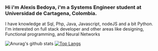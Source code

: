 ### Hi i'm Alexis Bedoya, i'm a Systems Engineer student at Universidad de Cartagena, Colombia.

I have knowledge at Sql, Php, Java, Javascript, nodeJS and a bit Python. I'm interested on full stack developer and other areas like designing, Functional programming, and Neural Networks 

<!--
**Alexisbedoya/Alexisbedoya** is a ✨ _special_ ✨ repository because its `README.md` (this file) appears on your GitHub profile.

Here are some ideas to get you started:

- 🔭 I’m currently working on ...
- 🌱 I’m currently learning ...
- 👯 I’m looking to collaborate on ...
- 🤔 I’m looking for help with ...
- 💬 Ask me about ...
- 📫 How to reach me: ...
- 😄 Pronouns: ...
- ⚡ Fun fact: ...
-->

![Anurag's github stats](https://github-readme-stats.vercel.app/api?username=alexisbedoya&show_icons=true&theme=radical&count_private=true) [![Top Langs](https://github-readme-stats.vercel.app/api/top-langs/?username=alexisbedoya&exclude_repo=Directorio-de-Contactos,Temperatura-SantaMarta)](https://github.com/anuraghazra/github-readme-stats)
